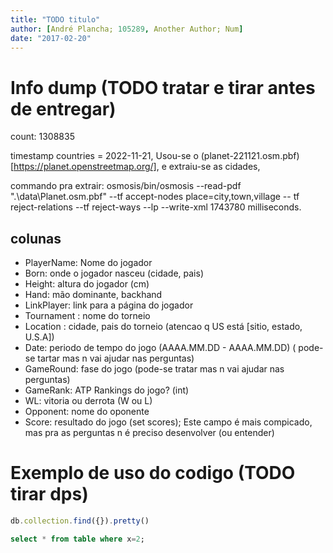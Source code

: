 ```yaml
---
title: "TODO titulo"
author: [André Plancha; 105289, Another Author; Num]
date: "2017-02-20"
---
```

# Info dump (TODO tratar e tirar antes de entregar)
count: 1308835

timestamp countries = 2022-11-21,
Usou-se o (planet-221121.osm.pbf)[https://planet.openstreetmap.org/],
e extraiu-se as cidades,

commando pra extrair: osmosis/bin/osmosis --read-pdf ".\data\Planet.osm.pbf" --tf accept-nodes place=city,town,village --
tf reject-relations --tf reject-ways --lp --write-xml
1743780 milliseconds.

## colunas
* PlayerName: Nome do jogador
* Born: onde o jogador nasceu (cidade, pais)
* Height: altura do jogador (cm)
* Hand:  mão dominante, backhand
* LinkPlayer:  link para a página do jogador
* Tournament : nome do torneio
* Location : cidade, pais do torneio (atencao q US está [sitio, estado, U.S.A])
* Date: periodo de tempo do jogo (AAAA.MM.DD - AAAA.MM.DD) ( pode-se tartar mas n vai ajudar nas perguntas)
* GameRound: fase do jogo (pode-se tratar mas n vai ajudar nas perguntas)
* GameRank: ATP Rankings do jogo? (int)
* WL: vitoria ou derrota (W ou L)
* Opponent: nome do oponente
* Score: resultado do jogo (set scores); Este campo é mais compicado, mas pra as perguntas n é preciso desenvolver (ou entender)



# Exemplo de uso do codigo (TODO tirar dps)
```javascript
db.collection.find({}).pretty()

```


```sql
select * from table where x=2;
```